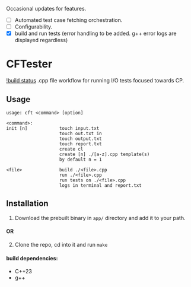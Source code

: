 
Occasional updates for features. <br>

- [ ] Automated test case fetching orchestration.
- [ ] Configurability.
- [x] build and run tests (error handling to be added. g++ error logs are displayed regardless)

# CFTester
[!build status](https://img.shields.io/github/actions/workflow/status/hhf112/cft/c-cpp.yml)
.cpp file workflow for running I/O tests focused towards CP. 

## Usage 
```
usage: cft <command> [option]

<command>:
init [n]            touch input.txt
                    touch out.txt in
                    touch output.txt
                    touch report.txt
                    create cl 
                    create [n] ./[a-z].cpp template(s) 
                    by default n = 1

<file>              build ./<file>.cpp
                    run ./<file>.cpp
                    run tests on ./<file>.cpp
                    logs in terminal and report.txt
```

## Installation
1. Download the prebuilt binary in `app/` directory and add it to your path.

#### OR
2. Clone the repo, cd into it and run `make`
#### build dependencies:
- C++23
- g++

